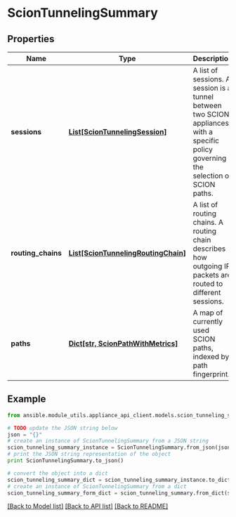 # ScionTunnelingSummary


## Properties
Name | Type | Description | Notes
------------ | ------------- | ------------- | -------------
**sessions** | [**List[ScionTunnelingSession]**](ScionTunnelingSession.md) | A list of sessions. A session is a tunnel between two SCION appliances with a specific policy governing the selection of SCION paths.  | 
**routing_chains** | [**List[ScionTunnelingRoutingChain]**](ScionTunnelingRoutingChain.md) | A list of routing chains. A routing chain describes how outgoing IP packets are routed to different sessions.  | 
**paths** | [**Dict[str, ScionPathWithMetrics]**](ScionPathWithMetrics.md) | A map of currently used SCION paths, indexed by path fingerprint. | 

## Example

```python
from ansible.module_utils.appliance_api_client.models.scion_tunneling_summary import ScionTunnelingSummary

# TODO update the JSON string below
json = "{}"
# create an instance of ScionTunnelingSummary from a JSON string
scion_tunneling_summary_instance = ScionTunnelingSummary.from_json(json)
# print the JSON string representation of the object
print ScionTunnelingSummary.to_json()

# convert the object into a dict
scion_tunneling_summary_dict = scion_tunneling_summary_instance.to_dict()
# create an instance of ScionTunnelingSummary from a dict
scion_tunneling_summary_form_dict = scion_tunneling_summary.from_dict(scion_tunneling_summary_dict)
```
[[Back to Model list]](../README.md#documentation-for-models) [[Back to API list]](../README.md#documentation-for-api-endpoints) [[Back to README]](../README.md)


